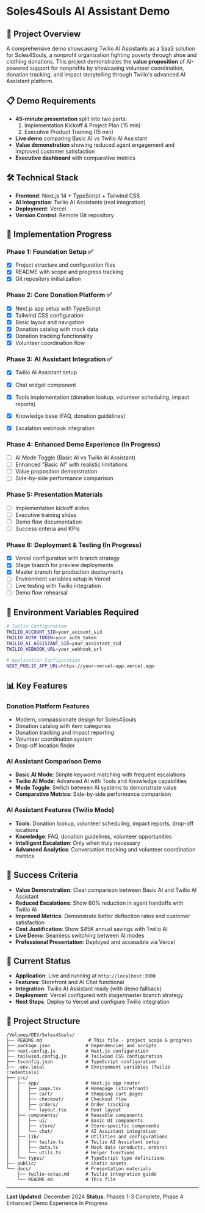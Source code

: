 # Soles4Souls AI Assistant Demo

## 🎯 Project Overview
A comprehensive demo showcasing Twilio AI Assistants as a SaaS solution for Soles4Souls, a nonprofit organization fighting poverty through shoe and clothing donations. This project demonstrates the **value proposition** of AI-powered support for nonprofits by showcasing volunteer coordination, donation tracking, and impact storytelling through Twilio's advanced AI Assistant platform.

## 📋 Demo Requirements
- **45-minute presentation** split into two parts:
  1. Implementation Kickoff & Project Plan (15 min)
  2. Executive Product Training (15 min)
- **Live demo** comparing Basic AI vs Twilio AI Assistant
- **Value demonstration** showing reduced agent engagement and improved customer satisfaction
- **Executive dashboard** with comparative metrics

## 🛠️ Technical Stack
- **Frontend**: Next.js 14 + TypeScript + Tailwind CSS
- **AI Integration**: Twilio AI Assistants (real integration)
- **Deployment**: Vercel
- **Version Control**: Remote Git repository

## 🚀 Implementation Progress

### Phase 1: Foundation Setup ✅
- [x] Project structure and configuration files
- [x] README with scope and progress tracking
- [x] Git repository initialization

### Phase 2: Core Donation Platform ✅
- [x] Next.js app setup with TypeScript
- [x] Tailwind CSS configuration
- [x] Basic layout and navigation
- [x] Donation catalog with mock data
- [x] Donation tracking functionality
- [x] Volunteer coordination flow

### Phase 3: AI Assistant Integration ✅
- [x] Twilio AI Assistant setup
- [x] Chat widget component
- [x] Tools implementation (donation lookup, volunteer scheduling, impact reports)
- [x] Knowledge base (FAQ, donation guidelines)
- [x] Escalation webhook integration


### Phase 4: Enhanced Demo Experience (In Progress)
- [ ] AI Mode Toggle (Basic AI vs Twilio AI Assistant)
- [ ] Enhanced "Basic AI" with realistic limitations
- [ ] Value proposition demonstration
- [ ] Side-by-side performance comparison

### Phase 5: Presentation Materials
- [ ] Implementation kickoff slides
- [ ] Executive training slides
- [ ] Demo flow documentation
- [ ] Success criteria and KPIs

### Phase 6: Deployment & Testing (In Progress)
- [x] Vercel configuration with branch strategy
- [x] Stage branch for preview deployments
- [x] Master branch for production deployments
- [ ] Environment variables setup in Vercel
- [ ] Live testing with Twilio integration
- [ ] Demo flow rehearsal

## 🔧 Environment Variables Required
```bash
# Twilio Configuration
TWILIO_ACCOUNT_SID=your_account_sid
TWILIO_AUTH_TOKEN=your_auth_token
TWILIO_AI_ASSISTANT_SID=your_assistant_sid
TWILIO_WEBHOOK_URL=your_webhook_url

# Application Configuration
NEXT_PUBLIC_APP_URL=https://your-vercel-app.vercel.app
```

## 📊 Key Features

### Donation Platform Features
- Modern, compassionate design for Soles4Souls
- Donation catalog with item categories
- Donation tracking and impact reporting
- Volunteer coordination system
- Drop-off location finder

### AI Assistant Comparison Demo
- **Basic AI Mode**: Simple keyword matching with frequent escalations
- **Twilio AI Mode**: Advanced AI with Tools and Knowledge capabilities
- **Mode Toggle**: Switch between AI systems to demonstrate value
- **Comparative Metrics**: Side-by-side performance comparison

### AI Assistant Features (Twilio Mode)
- **Tools**: Donation lookup, volunteer scheduling, impact reports, drop-off locations
- **Knowledge**: FAQ, donation guidelines, volunteer opportunities
- **Intelligent Escalation**: Only when truly necessary
- **Advanced Analytics**: Conversation tracking and volunteer coordination metrics


## 🎯 Success Criteria
- **Value Demonstration**: Clear comparison between Basic AI and Twilio AI Assistant
- **Reduced Escalations**: Show 60% reduction in agent handoffs with Twilio AI
- **Improved Metrics**: Demonstrate better deflection rates and customer satisfaction
- **Cost Justification**: Show $45K annual savings with Twilio AI
- **Live Demo**: Seamless switching between AI modes
- **Professional Presentation**: Deployed and accessible via Vercel

## 🎉 Current Status
- **Application**: Live and running at `http://localhost:3000`
- **Features**: Storefront and AI Chat functional
- **Integration**: Twilio AI Assistant ready (with demo fallback)
- **Deployment**: Vercel configured with stage/master branch strategy
- **Next Steps**: Deploy to Vercel and configure Twilio integration

## 📁 Project Structure
```
/Volumes/DEV/Soles4Souls/
├── README.md                 # This file - project scope & progress
├── package.json             # Dependencies and scripts
├── next.config.js           # Next.js configuration
├── tailwind.config.js       # Tailwind CSS configuration
├── tsconfig.json            # TypeScript configuration
├── .env.local               # Environment variables (Twilio credentials)
├── src/
│   ├── app/                 # Next.js app router
│   │   ├── page.tsx         # Homepage (storefront)
│   │   ├── cart/            # Shopping cart pages
│   │   ├── checkout/        # Checkout flow
│   │   ├── orders/          # Order tracking
│   │   └── layout.tsx       # Root layout
│   ├── components/          # Reusable components
│   │   ├── ui/              # Basic UI components
│   │   ├── store/           # Store-specific components
│   │   └── chat/            # AI Assistant integration
│   ├── lib/                 # Utilities and configurations
│   │   ├── twilio.ts        # Twilio AI Assistant setup
│   │   ├── data.ts          # Mock data (products, orders)
│   │   └── utils.ts         # Helper functions
│   └── types/               # TypeScript type definitions
├── public/                  # Static assets
└── docs/                    # Presentation materials
    ├── twilio-setup.md      # Twilio integration guide
    └── README.md            # This file
```

---
**Last Updated**: December 2024
**Status**: Phases 1-3 Complete, Phase 4 Enhanced Demo Experience In Progress
